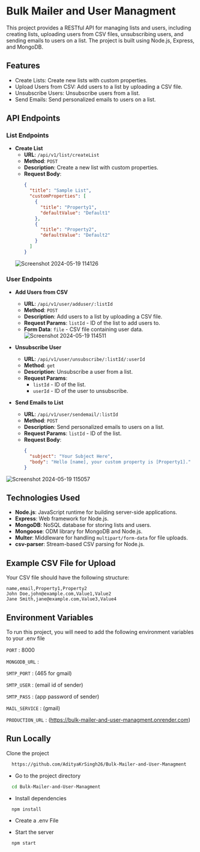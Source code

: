 
# Bulk Mailer and User Managment

This project provides a RESTful API for managing lists and users, including creating lists, uploading users from CSV files, unsubscribing users, and sending emails to users on a list. The project is built using Node.js, Express, and MongoDB.


## Features

- Create Lists: Create new lists with custom properties.
- Upload Users from CSV: Add users to a list by uploading a CSV file.
- Unsubscribe Users: Unsubscribe users from a list.
- Send Emails: Send personalized emails to users on a list.

## API Endpoints

### List Endpoints

- **Create List**
  - **URL**: `/api/v1/list/createList`
  - **Method**: `POST`
  - **Description**: Create a new list with custom properties.
  - **Request Body**:
    ```json
    {
      "title": "Sample List",
      "customProperties": [
        {
          "title": "Property1",
          "defaultValue": "Default1"
        },
        {
          "title": "Property2",
          "defaultValue": "Default2"
        }
      ]
    }
    ```
  ![Screenshot 2024-05-19 114126](https://github.com/AdityaKrSingh26/Bulk-Mailer-and-User-Managment/assets/128071145/aab25ab1-d0c6-445d-928e-6a0a2cee8501)
  

### User Endpoints

- **Add Users from CSV**
  - **URL**: `/api/v1/user/adduser/:listId`
  - **Method**: `POST`
  - **Description**: Add users to a list by uploading a CSV file.
  - **Request Params**: `listId` - ID of the list to add users to.
  - **Form Data**: `file` - CSV file containing user data.
![Screenshot 2024-05-19 114511](https://github.com/AdityaKrSingh26/Bulk-Mailer-and-User-Managment/assets/128071145/8b52c1b4-1f1c-451c-ae96-43852ad81c6c)


- **Unsubscribe User**
  - **URL**: `/api/v1/user/unsubscribe/:listId/:userId`
  - **Method**: `get`
  - **Description**: Unsubscribe a user from a list.
  - **Request Params**: 
    - `listId` - ID of the list.
    - `userId` - ID of the user to unsubscribe.

- **Send Emails to List**
  - **URL**: `/api/v1/user/sendemail/:listId`
  - **Method**: `POST`
  - **Description**: Send personalized emails to users on a list.
  - **Request Params**: `listId` - ID of the list.
  - **Request Body**:
    ```json
    {
      "subject": "Your Subject Here",
      "body": "Hello [name], your custom property is [Property1]."
    }
    ```
![Screenshot 2024-05-19 115057](https://github.com/AdityaKrSingh26/Bulk-Mailer-and-User-Managment/assets/128071145/37878ef8-8cf3-4751-bc9f-852be7a2e2ff)


## Technologies Used

- **Node.js**: JavaScript runtime for building server-side applications.
- **Express**: Web framework for Node.js.
- **MongoDB**: NoSQL database for storing lists and users.
- **Mongoose**: ODM library for MongoDB and Node.js.
- **Multer**: Middleware for handling `multipart/form-data` for file uploads.
- **csv-parser**: Stream-based CSV parsing for Node.js.



## Example CSV File for Upload

Your CSV file should have the following structure:

```csv
name,email,Property1,Property2
John Doe,john@example.com,Value1,Value2
Jane Smith,jane@example.com,Value3,Value4
```

## Environment Variables

To run this project, you will need to add the following environment variables to your .env file

`PORT` : 8000

`MONGODB_URL` :

`SMTP_PORT` : (465 for gmail)

`SMTP_USER` : (email id of sender)

`SMTP_PASS` : (app password of sender)

`MAIL_SERVICE` : (gmail)
 
`PRODUCTION_URL` : (https://bulk-mailer-and-user-managment.onrender.com)


## Run Locally

Clone the project

```bash
  https://github.com/AdityaKrSingh26/Bulk-Mailer-and-User-Managment
```

- Go to the project directory

```bash
  cd Bulk-Mailer-and-User-Managment
```

- Install dependencies

```bash
  npm install
```

- Create a .env File

- Start the server

```bash
  npm start
```

